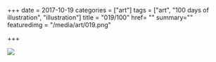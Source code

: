 +++
date = 2017-10-19
categories = ["art"]
tags = ["art", "100 days of illustration", "illustration"]
title = "019/100"
href= ""
summary=""
featuredimg = "/media/art/019.png"

+++

<img src="/media/art/019.png" />
